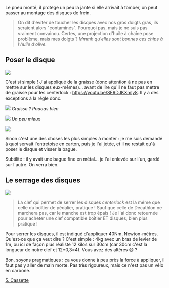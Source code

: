 Le pneu monté, il protège un peu la jante si elle arrivait à tomber, on peut passer au montage des disques de frein.

> On dit d'éviter de toucher les disques avec nos gros doigts gras, ils seraient alors "contaminés". Pourquoi pas, mais je ne suis pas vraiment convaincu. Certes, une projection d'huile à chaîne pose problème, mais mes doigts ? _Mmmh qu'elles sont bonnes ces chips à l'huile d'olive._

## Poser le disque

![](sortie-usine)

C'est si simple ! J'ai appliqué de la graisse (donc attention à ne pas en mettre sur les disques eux-mêmes)... avant de lire qu'il ne faut pas mettre de graisse pour les centerlock : https://youtu.be/SE9DJKXmIy8. Il y a des exceptions à la règle donc.

![](graisse2)
_Graisse ? Paaaas bien_

![](graisse)
_Un peu mieux_

![](carton)

Sinon c'est une des choses les plus simples à monter : je me suis demandé à quoi servait l'entretoise en carton, puis je l'ai jetée, et il ne restait qu'à poser le disque et visser la bague.

Subtilité : il y avait une bague fine en métal... je l'ai enlevée sur l'un, gardé sur l'autre. On verra bien.

## Le serrage des disques

![](clef-disque)

> La clef qui permet de serrer les disques _centerlock_ est la même que celle du boîtier de pédalier, pratique ! Sauf que celle de Decathlon ne marchera pas, car le manche est trop épais ! Je l'ai donc retournée pour acheter une clef compatible boîtier ET disques, bien plus pratique !

Pour serrer les disques, il est indiqué d'appliquer 40Nm, Newton-mètres. Qu'est-ce que ça veut dire ? C'est simple : 4kg avec un bras de levier de 1m, ou ici de façon plus réaliste 12 kilos sur 30cm (car 30cm c'est la longueur de notre clef et 12\*0,3=4). Vous avez des altères 😄 ?

Bon, soyons pragmatiques : ça vous donne à peu près la force à appliquer, il faut pas y aller de main morte. Pas très rigoureux, mais ce n'est pas un vélo en carbone.

[5. Cassette](cassette)
